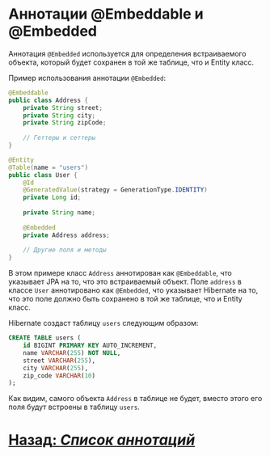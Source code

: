 # Аннотации @Embeddable и @Embedded

Аннотация `@Embedded` используется для определения встраиваемого объекта, который будет сохранен в той же таблице, что и Entity класс.

Пример использования аннотации `@Embedded`:

```java
@Embeddable
public class Address {
    private String street;
    private String city;
    private String zipCode;
    
    // Геттеры и сеттеры
}

@Entity
@Table(name = "users")
public class User {
    @Id
    @GeneratedValue(strategy = GenerationType.IDENTITY)
    private Long id;
    
    private String name;
    
    @Embedded
    private Address address;
    
    // Другие поля и методы
}
```

В этом примере класс `Address` аннотирован как `@Embeddable`, что указывает JPA на то, что это встраиваемый объект. Поле `address` в классе `User` аннотировано как `@Embedded`, что указывает Hibernate на то, что это поле должно быть сохранено в той же таблице, что и Entity класс.

Hibernate создаст таблицу `users` следующим образом:

```sql
CREATE TABLE users (
    id BIGINT PRIMARY KEY AUTO_INCREMENT,
    name VARCHAR(255) NOT NULL,
    street VARCHAR(255),
    city VARCHAR(255),
    zip_code VARCHAR(10)
);
```

Как видим, самого объекта `Address` в таблице не будет, вместо этого его поля будут встроены в таблицу `users`.

# [**Назад**: *Список аннотаций*](entity.md)